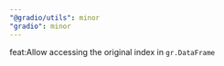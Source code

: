 ```yaml
---
"@gradio/utils": minor
"gradio": minor
---
```


feat:Allow accessing the original index in `gr.DataFrame`
